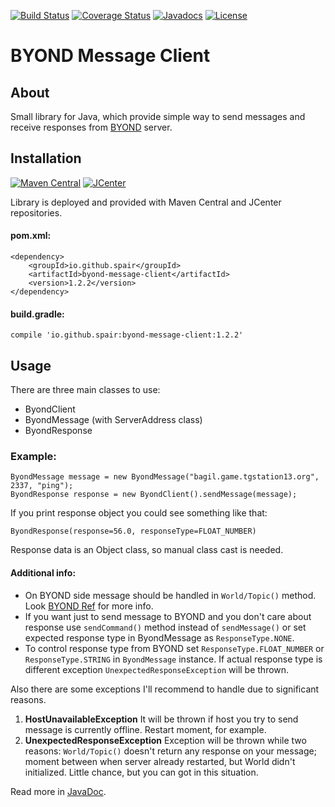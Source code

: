 [![Build Status](https://travis-ci.org/SpaiR/byond-message-client.svg?branch=master)](https://travis-ci.org/SpaiR/byond-message-client) 
[![Coverage Status](https://coveralls.io/repos/github/SpaiR/byond-message-client/badge.svg?branch=master)](https://coveralls.io/github/SpaiR/byond-message-client?branch=master)
[![Javadocs](https://www.javadoc.io/badge/io.github.spair/byond-message-client.svg)](https://www.javadoc.io/doc/io.github.spair/byond-message-client)
[![License](http://img.shields.io/badge/license-MIT-blue.svg)](http://www.opensource.org/licenses/MIT)

# BYOND Message Client
## About 
Small library for Java, which provide simple way to send messages and receive responses from [BYOND](http://www.byond.com/) server.

## Installation
[![Maven Central](https://img.shields.io/maven-central/v/io.github.spair/byond-message-client.svg?style=flat)](http://search.maven.org/#search|ga|1|g:"io.github.spair"a:"byond-message-client")
[![JCenter](https://img.shields.io/bintray/v/spair/io.github.spair/byond-message-client.svg?label=jcenter)](https://bintray.com/spair/io.github.spair/byond-message-client/_latestVersion)

Library is deployed and provided with Maven Central and JCenter repositories.
#### pom.xml:
```
<dependency>
    <groupId>io.github.spair</groupId>
    <artifactId>byond-message-client</artifactId>
    <version>1.2.2</version>
</dependency>
```
#### build.gradle:
```
compile 'io.github.spair:byond-message-client:1.2.2'
```

## Usage
There are three main classes to use:
- ByondClient
- ByondMessage (with ServerAddress class)
- ByondResponse

### Example:
```
ByondMessage message = new ByondMessage("bagil.game.tgstation13.org", 2337, "ping");
ByondResponse response = new ByondClient().sendMessage(message);
```
If you print response object you could see something like that: 
```
ByondResponse(response=56.0, responseType=FLOAT_NUMBER)
```
Response data is an Object class, so manual class cast is needed.

#### Additional info:
* On BYOND side message should be handled in `World/Topic()` method. Look [BYOND Ref](http://www.byond.com/docs/ref/info.html#/world/proc/Topic) for more info.
* If you want just to send message to BYOND and you don't care about response use `sendCommand()` method instead of `sendMessage()` or set expected response type in ByondMessage as `ResponseType.NONE`.
* To control response type from BYOND set `ResponseType.FLOAT_NUMBER` or `ResponseType.STRING` in `ByondMessage` instance.
If actual response type is different exception `UnexpectedResponseException` will be thrown.

Also there are some exceptions I'll recommend to handle due to significant reasons.
1) __HostUnavailableException__ It will be thrown if host you try to send message is currently offline. Restart moment, for example.
2) __UnexpectedResponseException__ Exception will be thrown while two reasons: `World/Topic()` doesn't return any response on your message; moment between when server already restarted, but World didn't initialized. Little chance, but you can got in this situation.

Read more in [JavaDoc](https://www.javadoc.io/doc/io.github.spair/byond-message-client).
